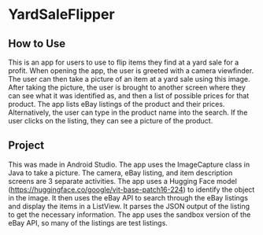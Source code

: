# YardSaleFlipper

## How to Use

This is an app for users to use to flip items they find at a yard sale for a profit. When opening the app, the user is greeted with a camera viewfinder. The user can then take a picture of an item at a yard sale using this image. After taking the picture, the user is brought to another screen where they can see what it was identified as, and then a list of possible prices for that product. The app lists eBay listings of the product  and their prices. Alternatively, the user can type in the product name into the search. If the user clicks on the listing, they can see a picture of the product. 

## Project

This was made in Android Studio. The app uses the ImageCapture class in Java to take a picture. The camera, eBay listing, and item description screens are 3 separate activities. The app uses a Hugging Face model (https://huggingface.co/google/vit-base-patch16-224) to identify the object in the image. It then uses the eBay API to search through the eBay listings and display the items in a ListView. It parses the JSON output of the listing to get the necessary information. The app uses the sandbox version of the eBay API, so many of the listings are test listings.
